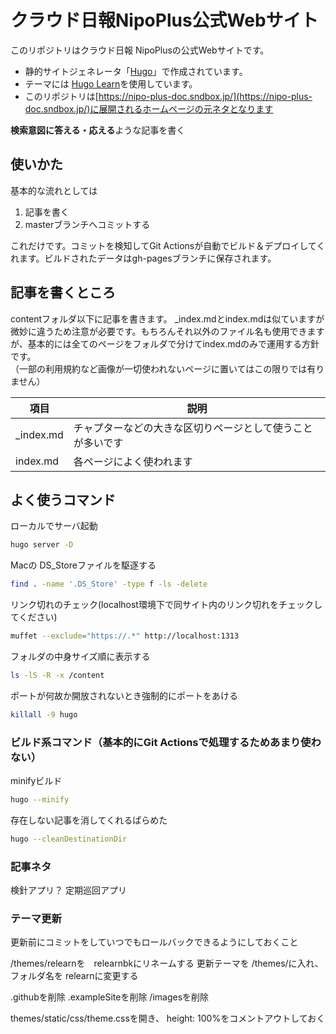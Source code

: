 # クラウド日報NipoPlus公式Webサイト

このリポジトリはクラウド日報 NipoPlusの公式Webサイトです。  

- 静的サイトジェネレータ「[Hugo](https://gohugo.io/)」で作成されています。
- テーマには [Hugo Learn](https://learn.netlify.app/en/)を使用しています。
- このリポジトリは[https://nipo-plus-doc.sndbox.jp/](https://nipo-plus-doc.sndbox.jp/)に展開されるホームページの元ネタとなります

**検索意図に答える・応える**ような記事を書く

## 使いかた

基本的な流れとしては

1. 記事を書く
1. masterブランチへコミットする

これだけです。コミットを検知してGit Actionsが自動でビルド＆デプロイしてくれます。ビルドされたデータはgh-pagesブランチに保存されます。

## 記事を書くところ

contentフォルダ以下に記事を書きます。
_index.mdとindex.mdは似ていますが微妙に違うため注意が必要です。もちろんそれ以外のファイル名も使用できますが、基本的には全てのページをフォルダで分けてindex.mdのみで運用する方針です。  
（一部の利用規約など画像が一切使われないページに置いてはこの限りでは有りません）

|項目|説明|
|---|---|
|_index.md|チャプターなどの大きな区切りページとして使うことが多いです|
|index.md|各ページによく使われます|

## よく使うコマンド

ローカルでサーバ起動

``` sh
hugo server -D
```

Macの DS_Storeファイルを駆逐する

``` sh
find . -name '.DS_Store' -type f -ls -delete
```

リンク切れのチェック(localhost環境下で同サイト内のリンク切れをチェックしてください)

```sh
muffet --exclude="https://.*" http://localhost:1313 
```

フォルダの中身サイズ順に表示する

```sh
ls -lS -R -x /content

```

ポートが何故か開放されないとき強制的にポートをあける

``` sh
killall -9 hugo
```

### ビルド系コマンド（基本的にGit Actionsで処理するためあまり使わない）

minifyビルド

``` sh
hugo --minify
```

存在しない記事を消してくれるぱらめた

``` sh
hugo --cleanDestinationDir
```


### 記事ネタ

検針アプリ？
定期巡回アプリ

### テーマ更新

更新前にコミットをしていつでもロールバックできるようにしておくこと

/themes/relearnを　relearnbkにリネームする
更新テーマを /themes/に入れ、フォルダ名を relearnに変更する

.githubを削除
.exampleSiteを削除
/imagesを削除

themes/static/css/theme.cssを開き、 height: 100%をコメントアウトしておく